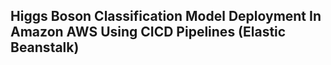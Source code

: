 ## Higgs Boson Classification Model Deployment In Amazon AWS Using CICD Pipelines (Elastic Beanstalk)